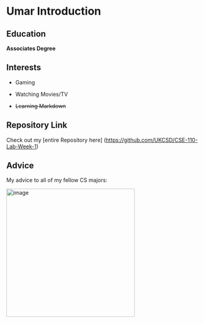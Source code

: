 # Umar Introduction 

## Education

**Associates Degree**

## Interests

- Gaming

- Watching Movies/TV

- ~~Learning Markdown~~

## Repository Link

Check out my [entire Repository here]  (https://github.com/UKCSD/CSE-110-Lab-Week-1)

## Advice

My advice to all of my fellow CS majors:

<img width="336" alt="image" src="https://github.com/UKCSD/CSE-110-Lab-Week-1/assets/147003715/8cb4d454-e6c6-47e8-aff8-771af58cc84c">






